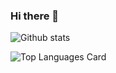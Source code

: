 ### Hi there 👋
<!--
**FAC-73/FAC-73** is a ✨ _special_ ✨ repository because its `README.md` (this file) appears on your GitHub profile.

Here are some ideas to get you started:

- 🔭 I’m currently working on ...
- 🌱 I’m currently learning ...
- 👯 I’m looking to collaborate on ...
- 🤔 I’m looking for help with ...
- 💬 Ask me about ...
- 📫 How to reach me: ...
- 😄 Pronouns: ...
- ⚡ Fun fact: ...
-->

![Github stats](https://github-readme-stats.vercel.app/api?username=FAC-73&theme=algolia&show_icons=true&count_private=true)

![Top Languages Card](https://github-readme-stats.vercel.app/api/top-langs/?username=FAC-73)
